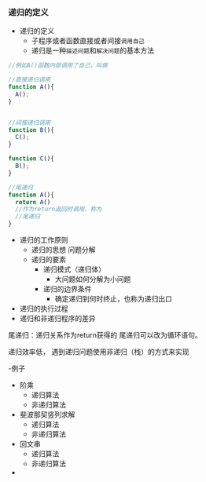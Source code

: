 
### 递归的定义

- 递归的定义
  - 子程序或者函数直接或者间接`调用自己`
  - 递归是一种`描述问题`和`解决问题`的基本方法
```js
//例如A()函数内部调用了自己，叫做

//直接递归调用
function A(){
  A();
}


//间接递归调用
function B(){
  C();
}

function C(){
  B();
}

//尾递归
function A(){
  return A()
  //作为return返回时调用，称为
  //尾递归
}


```
- 递归的工作原则
  - 递归的思想 问题分解
  - 递归的要素
    - 递归模式（递归体）
      - 大问题如何分解为小问题
    - 递归的边界条件
      - 确定递归到何时终止，也称为递归出口
- 递归的执行过程
- 递归和非递归程序的差异

尾递归：递归关系作为return获得的
尾递归可以改为循环语句。

递归效率低，
遇到递归问题使用非递归（栈）的方式来实现

-例子
  - 阶乘
    - 递归算法
    - 非递归算法
  - 斐波那契竖列求解
    - 递归算法
    - 非递归算法
  - 回文串
    - 递归算法
    - 非递归算法
- 